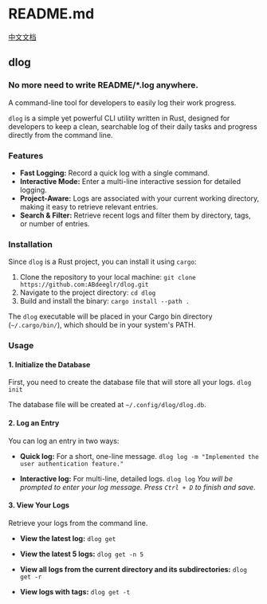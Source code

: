 # README.md

[中文文档](https://github.com/ABdeeglr/dlog/blob/main/README_CN.md)

## dlog

### No more need to write README/\*.log anywhere.

A command-line tool for developers to easily log their work progress.

`dlog` is a simple yet powerful CLI utility written in Rust, designed for developers to keep a clean, searchable log of their daily tasks and progress directly from the command line.

### Features

- **Fast Logging:** Record a quick log with a single command.
- **Interactive Mode:** Enter a multi-line interactive session for detailed logging.
- **Project-Aware:** Logs are associated with your current working directory, making it easy to retrieve relevant entries.
- **Search & Filter:** Retrieve recent logs and filter them by directory, tags, or number of entries.

### Installation

Since `dlog` is a Rust project, you can install it using `cargo`:

1. Clone the repository to your local machine:
   `git clone https://github.com:ABdeeglr/dlog.git`
2. Navigate to the project directory:
   `cd dlog`
3. Build and install the binary:
   `cargo install --path .`

The `dlog` executable will be placed in your Cargo bin directory (`~/.cargo/bin/`), which should be in your system's PATH.

### Usage

#### 1. Initialize the Database

First, you need to create the database file that will store all your logs.
`dlog init`

The database file will be created at `~/.config/dlog/dlog.db`.

#### 2. Log an Entry

You can log an entry in two ways:

- **Quick log:** For a short, one-line message.
  `dlog log -m "Implemented the user authentication feature."`

- **Interactive log:** For multi-line, detailed logs.
  `dlog log`
  _You will be prompted to enter your log message. Press `Ctrl + D` to finish and save._

#### 3. View Your Logs

Retrieve your logs from the command line.

- **View the latest log:**
  `dlog get`

- **View the latest 5 logs:**
  `dlog get -n 5`

- **View all logs from the current directory and its subdirectories:**
  `dlog get -r`

- **View logs with tags:**
  `dlog get -t`
